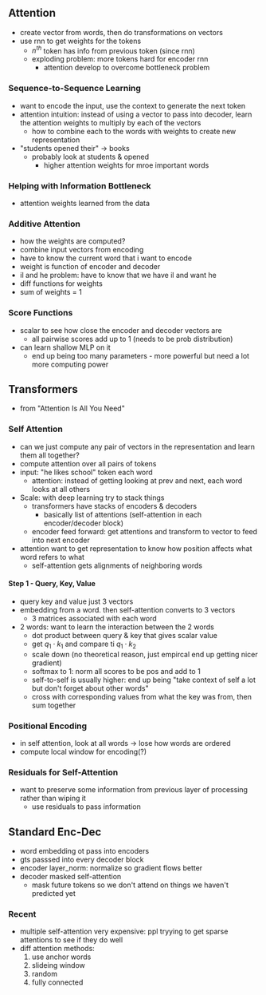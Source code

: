 ## Attention
- create vector from words, then do transformations on vectors
- use rnn to get weights for the tokens
	- $n^{th}$ token has info from previous token (since rnn)
	- exploding problem: more tokens hard for encoder rnn
		- attention develop to overcome bottleneck problem
### Sequence-to-Sequence Learning
- want to encode the input, use the context to generate the next token
- attention intuition: instead of using a vector to pass into decoder, learn the attention weights to multiply by each of the vectors
	- how to combine each to the words with weights to create new representation
 - "students opened their" -> books
	 - probably look at students & opened
		 - higher attention weights for mroe important words
### Helping with Information Bottleneck
- attention weights learned from the data
### Additive Attention
- how the weights are computed?
- combine input vectors from encoding
- have to know the current word that i want to encode
- weight is function of encoder and decoder
- il and he problem: have to know that we have il and want he
- diff functions for weights
- sum of weights = 1
### Score Functions
- scalar to see how close the encoder and decoder vectors are
	- all pairwise scores add up to 1 (needs to be prob distribution)
- can learn shallow MLP on it
	- end up being too many parameters - more powerful but need a lot more computing power

## Transformers
- from "Attention Is All You Need"

### Self Attention
- can we just compute any pair of vectors in the representation and learn them all together?
- compute attention over all pairs of tokens
- input: "he likes school" token each word
	- attention: instead of getting looking at prev and next, each word looks at all others
- Scale: with deep learning try to stack things
	- transformers have stacks of encoders & decoders
		- basically list of attentions (self-attention in each encoder/decoder block)
	- encoder feed forward: get attentions and transform to vector to feed into next encoder
- attention want to get representation to know how position affects what word refers to what
	- self-attention gets alignments of neighboring words
#### Step 1 - Query, Key, Value
- query key and value just 3 vectors
- embedding from a word. then self-attention converts to 3 vectors
	- 3 matrices associated with each word
- 2 words: want to learn the interaction between the 2 words
	- dot product between query & key that gives scalar value 
	- get $q_1 \cdot k_1$ and compare ti $q_1 \cdot k_2$ 
	- scale down (no theoretical reason, just empircal end up getting nicer gradient)
	- softmax to 1: norm all scores to be pos and add to 1
	- self-to-self is usually higher: end up being "take context of self a lot but don't forget about other words"
	- cross with corresponding values from what the key was from, then sum together
### Positional Encoding
- in self attention, look at all words -> lose how words are ordered
- compute local window for encoding(?)
### Residuals for Self-Attention
- want to preserve some information from previous layer of processing rather than wiping it
	- use residuals to pass information

## Standard Enc-Dec
- word embedding ot pass into encoders
- gts passsed into every decoder block
- encoder layer_norm: normalize so gradient flows better
- decoder masked self-attention
	- mask future tokens so we don't attend on things we haven't predicted yet

### Recent
- multiple self-attention very expensive: ppl tryying to get sparse attentions to see if they do well
- diff attention methods:
	1. use anchor words
	2. slideing window
	3. random
	4. fully connected
